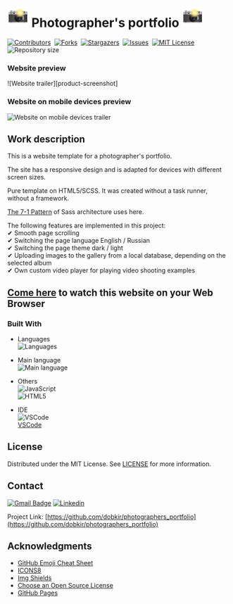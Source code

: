 # ![Landing page icon](/assets/img/icons8-camera-with-flash-48.png) Photographer's portfolio ![Landing page icon](/assets/img/icons8-camera-with-flash-48.png)

[![Contributors][contributors-shield]][contributors-url]&nbsp;
[![Forks][forks-shield]][forks-url]&nbsp;
[![Stargazers][stars-shield]][stars-url]&nbsp;
[![Issues][issues-shield]][issues-url]&nbsp;
[![MIT License][license-shield]][license-url]&nbsp;
![Repository size][repo-size-shield]&nbsp;

### Website preview
![Website trailer][product-screenshot]
### Website on mobile devices preview
![Website on mobile devices trailer][product-screenshot-mobile_devices]

<!-- WORK DESCRIPTION -->
## Work description

This is a website template for a photographer's portfolio.

The site has a responsive design and is adapted for devices with different screen sizes.

Pure template on HTML5/SCSS. It was created without a task runner, without a framework.

[The 7-1 Pattern](https://sass-guidelin.es/#architecture) of Sass architecture uses here.

The following features are implemented in this project:<br>
✔ Smooth page scrolling<br>
✔ Switching the page language English / Russian<br>
✔ Switching the page theme dark / light<br>
✔ Uploading images to the gallery from a local database, depending on the selected album<br>
✔ Own custom video player for playing video shooting examples<br>

<!-- LINK TO WEBSITE -->
## [Come here](https://dobkir.github.io/photographers_portfolio/) to watch this website on your Web Browser

<!-- TOOLS -->
### Built With

- Languages<br>
![Languages][languages-shield]

- Main language<br>
![Main language][main-language-shield]

- Others<br>
![JavaScript](https://img.shields.io/badge/JavaScript-31.9%25-f1e05a?logo=JavaScript&logoColor=f1e05a&style=for-the-badge)<br>
![HTML5](https://img.shields.io/badge/HTML5-27.1%25-e34c26?logo=HTML5&logoColor=e34c26&style=for-the-badge)

- IDE<br>
![VSCode](https://img.icons8.com/color/48/000000/visual-studio-code-2019.png)<br>
 [VSCode](https://code.visualstudio.com/)

<!-- LICENSE -->
## License

Distributed under the MIT License. See [LICENSE](LICENSE.txt) for more information.

<!-- CONTACT -->
## Contact

[![Gmail Badge](https://img.shields.io/badge/Gmail-d14836?style=for-the-badge&logo=Gmail&logoColor=white&link=mailto:p.kirillov2020@gmail.com)](mailto:p.kirillov2020@gmail.com)
[![Linkedin](https://img.shields.io/badge/-LinkedIn-black.svg?style=for-the-badge&logo=linkedin&colorB=555)](https://www.linkedin.com/in/pavel-kirillov-dobkir)

Project Link: [https://github.com/dobkir/photographers_portfolio](https://github.com/dobkir/photographers_portfolio)

<!-- ACKNOWLEDGMENTS -->
## Acknowledgments
- [GitHub Emoji Cheat Sheet](https://www.webpagefx.com/tools/emoji-cheat-sheet)
- [ICONS8](https://icons8.com/)
- [Img Shields](https://shields.io)
- [Choose an Open Source License](https://choosealicense.com)
- [GitHub Pages](https://pages.github.com)

<!-- MARKDOWN LINKS & IMAGES -->
<!-- https://www.markdownguide.org/basic-syntax/#reference-style-links -->
[contributors-shield]: https://img.shields.io/github/contributors/dobkir/photographers_portfolio.svg?style=for-the-badge
[contributors-url]: https://github.com/dobkir/photographers_portfolio/graphs/contributors
[forks-shield]: https://img.shields.io/github/forks/dobkir/photographers_portfolio.svg?style=for-the-badge
[forks-url]: https://github.com/dobkir/photographers_portfolio/network/members
[stars-shield]: https://img.shields.io/github/stars/dobkir/photographers_portfolio.svg?style=for-the-badge
[stars-url]: https://github.com/dobkir/photographers_portfolio/stargazers
[issues-shield]: https://img.shields.io/github/issues/dobkir/photographers_portfolio.svg?style=for-the-badge
[issues-url]: https://github.com/dobkir/photographers_portfolio/issues
[license-shield]: https://img.shields.io/github/license/dobkir/photographers_portfolio.svg?style=for-the-badge
[license-url]: https://github.com/dobkir/photographers_portfolio/blob/master/LICENSE.txt
[repo-size-shield]: https://img.shields.io/github/repo-size/dobkir/photographers_portfolio.svg?style=for-the-badge
[languages-shield]: https://img.shields.io/github/languages/count/dobkir/photographers_portfolio.svg?style=for-the-badge
[main-language-shield]: https://img.shields.io/github/languages/top/dobkir/photographers_portfolio.svg?style=for-the-badge&color=e34c26
[product-screenshot-main_page]: https://github.com/dobkir/trailers/blob/master/photographers_portfolio/portfolio_main_trailer.gif
[product-screenshot-mobile_devices]: https://github.com/dobkir/trailers/blob/master/photographers_portfolio/portfolio_mobile_trailer.gif
